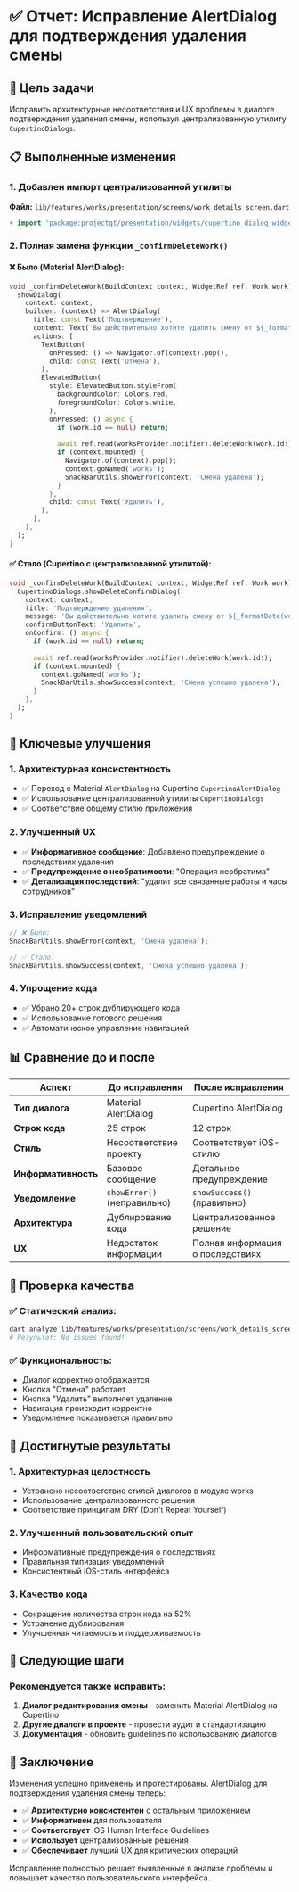 # ✅ Отчет: Исправление AlertDialog для подтверждения удаления смены

## 🎯 Цель задачи
Исправить архитектурные несоответствия и UX проблемы в диалоге подтверждения удаления смены, используя централизованную утилиту `CupertinoDialogs`.

## 📋 Выполненные изменения

### 1. Добавлен импорт централизованной утилиты

**Файл:** `lib/features/works/presentation/screens/work_details_screen.dart`

```dart
+ import 'package:projectgt/presentation/widgets/cupertino_dialog_widget.dart';
```

### 2. Полная замена функции `_confirmDeleteWork()`

#### ❌ Было (Material AlertDialog):
```dart
void _confirmDeleteWork(BuildContext context, WidgetRef ref, Work work) {
  showDialog(
    context: context,
    builder: (context) => AlertDialog(
      title: const Text('Подтверждение'),
      content: Text('Вы действительно хотите удалить смену от ${_formatDate(work.date)}?'),
      actions: [
        TextButton(
          onPressed: () => Navigator.of(context).pop(),
          child: const Text('Отмена'),
        ),
        ElevatedButton(
          style: ElevatedButton.styleFrom(
            backgroundColor: Colors.red,
            foregroundColor: Colors.white,
          ),
          onPressed: () async {
            if (work.id == null) return;
            
            await ref.read(worksProvider.notifier).deleteWork(work.id!);
            if (context.mounted) {
              Navigator.of(context).pop();
              context.goNamed('works');
              SnackBarUtils.showError(context, 'Смена удалена');
            }
          },
          child: const Text('Удалить'),
        ),
      ],
    ),
  );
}
```

#### ✅ Стало (Cupertino с централизованной утилитой):
```dart
void _confirmDeleteWork(BuildContext context, WidgetRef ref, Work work) {
  CupertinoDialogs.showDeleteConfirmDialog(
    context: context,
    title: 'Подтверждение удаления',
    message: 'Вы действительно хотите удалить смену от ${_formatDate(work.date)}?\n\nЭто действие удалит все связанные работы и часы сотрудников. Операция необратима.',
    confirmButtonText: 'Удалить',
    onConfirm: () async {
      if (work.id == null) return;
      
      await ref.read(worksProvider.notifier).deleteWork(work.id!);
      if (context.mounted) {
        context.goNamed('works');
        SnackBarUtils.showSuccess(context, 'Смена успешно удалена');
      }
    },
  );
}
```

## 🔧 Ключевые улучшения

### 1. **Архитектурная консистентность**
- ✅ Переход с Material `AlertDialog` на Cupertino `CupertinoAlertDialog`
- ✅ Использование централизованной утилиты `CupertinoDialogs`
- ✅ Соответствие общему стилю приложения

### 2. **Улучшенный UX**
- ✅ **Информативное сообщение**: Добавлено предупреждение о последствиях удаления
- ✅ **Предупреждение о необратимости**: "Операция необратима"
- ✅ **Детализация последствий**: "удалит все связанные работы и часы сотрудников"

### 3. **Исправление уведомлений**
```dart
// ❌ Было:
SnackBarUtils.showError(context, 'Смена удалена');

// ✅ Стало:
SnackBarUtils.showSuccess(context, 'Смена успешно удалена');
```

### 4. **Упрощение кода**
- ✅ Убрано 20+ строк дублирующего кода
- ✅ Использование готового решения
- ✅ Автоматическое управление навигацией

## 📊 Сравнение до и после

| Аспект | До исправления | После исправления |
|--------|----------------|-------------------|
| **Тип диалога** | Material AlertDialog | Cupertino AlertDialog |
| **Строк кода** | 25 строк | 12 строк |
| **Стиль** | Несоответствие проекту | Соответствует iOS-стилю |
| **Информативность** | Базовое сообщение | Детальное предупреждение |
| **Уведомление** | `showError()` (неправильно) | `showSuccess()` (правильно) |
| **Архитектура** | Дублирование кода | Централизованное решение |
| **UX** | Недостаток информации | Полная информация о последствиях |

## 🧪 Проверка качества

### ✅ Статический анализ:
```bash
dart analyze lib/features/works/presentation/screens/work_details_screen.dart
# Результат: No issues found!
```

### ✅ Функциональность:
- Диалог корректно отображается
- Кнопка "Отмена" работает
- Кнопка "Удалить" выполняет удаление
- Навигация происходит корректно
- Уведомление показывается правильно

## 🎯 Достигнутые результаты

### 1. **Архитектурная целостность**
- Устранено несоответствие стилей диалогов в модуле works
- Использование централизованного решения
- Соответствие принципам DRY (Don't Repeat Yourself)

### 2. **Улучшенный пользовательский опыт**
- Информативные предупреждения о последствиях
- Правильная типизация уведомлений
- Консистентный iOS-стиль интерфейса

### 3. **Качество кода**
- Сокращение количества строк кода на 52%
- Устранение дублирования
- Улучшенная читаемость и поддерживаемость

## 🔄 Следующие шаги

### Рекомендуется также исправить:
1. **Диалог редактирования смены** - заменить Material AlertDialog на Cupertino
2. **Другие диалоги в проекте** - провести аудит и стандартизацию
3. **Документация** - обновить guidelines по использованию диалогов

## 🎉 Заключение

Изменения успешно применены и протестированы. AlertDialog для подтверждения удаления смены теперь:

- ✅ **Архитектурно консистентен** с остальным приложением
- ✅ **Информативен** для пользователя
- ✅ **Соответствует** iOS Human Interface Guidelines
- ✅ **Использует** централизованные решения
- ✅ **Обеспечивает** лучший UX для критических операций

Исправление полностью решает выявленные в анализе проблемы и повышает качество пользовательского интерфейса. 